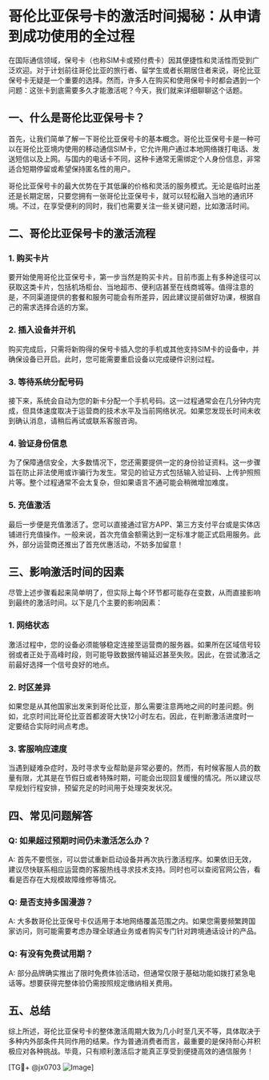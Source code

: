 # 哥伦比亚保号卡的激活时间揭秘：从申请到成功使用的全过程

在国际通信领域，保号卡（也称SIM卡或预付费卡）因其便捷性和灵活性而受到广泛欢迎。对于计划前往哥伦比亚的旅行者、留学生或者长期居住者来说，哥伦比亚保号卡无疑是一个重要的选择。然而，许多人在购买和使用保号卡时都会遇到一个问题：这张卡到底需要多久才能激活呢？今天，我们就来详细聊聊这个话题。

## 一、什么是哥伦比亚保号卡？

首先，让我们简单了解一下哥伦比亚保号卡的基本概念。哥伦比亚保号卡是一种可以在哥伦比亚境内使用的移动通信SIM卡，它允许用户通过本地网络拨打电话、发送短信以及上网。与国内的电话卡不同，这种卡通常无需绑定个人身份信息，非常适合短期停留或希望保持匿名性的用户。

哥伦比亚保号卡的最大优势在于其低廉的价格和灵活的服务模式。无论是临时出差还是长期定居，只要您拥有一张哥伦比亚保号卡，就可以轻松融入当地的通讯环境。不过，在享受便利的同时，我们也需要关注一些关键问题，比如激活时间。

## 二、哥伦比亚保号卡的激活流程

### 1. 购买卡片
要开始使用哥伦比亚保号卡，第一步当然是购买卡片。目前市面上有多种途径可以获取这类卡片，包括机场柜台、当地超市、便利店甚至在线商城等。值得注意的是，不同渠道提供的套餐和服务可能会有所差异，因此建议提前做好功课，根据自己的需求选择合适的方案。

### 2. 插入设备并开机
购买完成后，只需将新购得的保号卡插入您的手机或其他支持SIM卡的设备中，并确保设备已开启。此时，您可能需要重启设备以完成硬件识别过程。

### 3. 等待系统分配号码
接下来，系统会自动为您的新卡分配一个手机号码。这一过程通常会在几分钟内完成，但具体速度取决于运营商的技术水平及当前网络状况。如果您发现长时间未收到确认消息，请稍后再试或联系客服咨询。

### 4. 验证身份信息
为了保障通信安全，大多数情况下，您还需要提供一定的身份验证资料。这一步骤旨在防止非法使用或诈骗行为发生。常见的验证方式包括输入验证码、上传护照照片等。整个过程通常不会太复杂，但如果语言不通可能会稍微增加难度。

### 5. 充值激活
最后一步便是充值激活了。您可以直接通过官方APP、第三方支付平台或是实体店铺进行充值操作。一般来说，首次充值金额需达到一定标准才能正式启用服务。此外，部分运营商还推出了首充优惠活动，不妨多加留意！

## 三、影响激活时间的因素

尽管上述步骤看起来简单明了，但实际上每个环节都可能存在变数，从而直接影响到最终的激活时间。以下是几个主要的影响因素：

### 1. 网络状态
激活过程中，您的设备必须能够稳定连接至运营商的服务器。如果所在区域信号较弱或者正处于高峰时段，则可能导致数据传输延迟甚至失败。因此，在尝试激活之前最好选择一个信号良好的地点。

### 2. 时区差异
如果您是从其他国家出发来到哥伦比亚，那么需要注意两地之间的时差问题。例如，北京时间比哥伦比亚首都波哥大快12小时左右。因此，在判断激活进度时一定要结合实际时间点考虑。

### 3. 客服响应速度
当遇到疑难杂症时，及时寻求专业帮助是非常必要的。然而，有时候客服人员的数量有限，尤其是在节假日或者特殊时期，可能会出现回复缓慢的情况。所以建议尽早规划行程安排，预留充足的时间用于处理突发状况。

## 四、常见问题解答

### Q: 如果超过预期时间仍未激活怎么办？
A: 首先不要慌张，可以尝试重新启动设备并再次执行激活程序。如果依旧无效，建议尽快联系相应运营商的客服热线寻求技术支持。同时也可以查阅官网公告，看看是否存在大规模故障维修等情况。

### Q: 是否支持多国漫游？
A: 大多数哥伦比亚保号卡仅适用于本地网络覆盖范围之内。如果您需要频繁跨国家访问，则可能需要考虑办理全球通业务或者购买专门针对跨境通话设计的产品。

### Q: 有没有免费试用期？
A: 部分品牌确实推出了限时免费体验活动，但通常仅限于基础功能如拨打紧急电话等。想要获得完整体验仍需按照规定缴纳相关费用。

## 五、总结

综上所述，哥伦比亚保号卡的整体激活周期大致为几小时至几天不等，具体取决于多种内外部条件共同作用的结果。作为普通消费者而言，最重要的是保持耐心并积极应对各种挑战。毕竟，只有顺利激活后才能真正享受到便捷高效的通信服务！

[TG💪+ @jx0703 ![Image](https://github.com/user-attachments/assets/dbca1d08-cadb-493c-b0ec-ad6f7a83f270)]